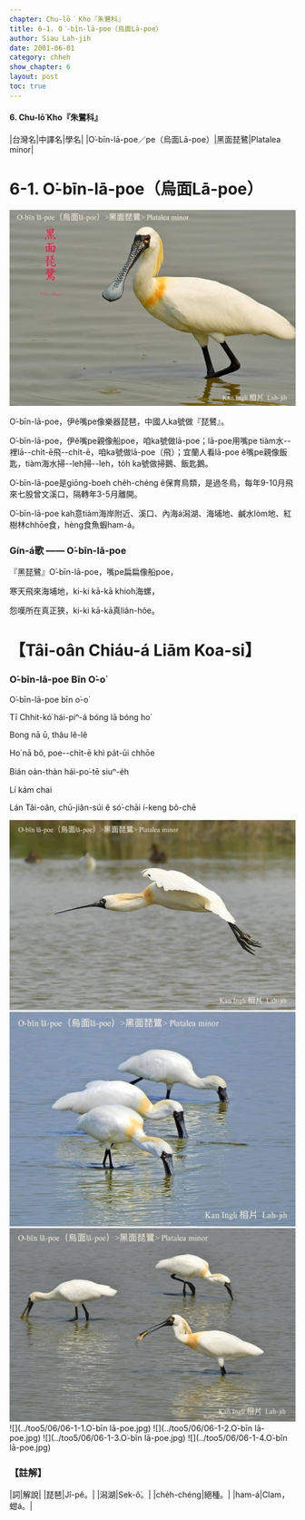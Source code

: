 ```yaml
---
chapter: Chu-lō͘ Kho『朱鷺科』
title: 6-1. O͘-bīn-lā-poe（烏面Lā-poe）
author: Siau Lah-jih
date: 2001-06-01
category: chheh
show_chapter: 6
layout: post
toc: true
---
```


#### 6. Chu-lō͘ Kho『朱鷺科』

|台灣名|中譯名|學名|
|O͘-bīn-lā-poe／pe（烏面Lā-poe）|黑面琵鷺|Platalea minor|

# 6-1. O͘-bīn-lā-poe（烏面Lā-poe）

![](../too5/06/06-1-5.O͘-bīn-lā-poe.jpg)


O͘-bīn-lā-poe，伊ê嘴pe像樂器琵琶，中國人ka號做『琵鷺』。

O͘-bīn-lā-poe，伊ê嘴pe親像船poe，咱ka號做lā-poe；lā-poe用嘴pe tiàm水--裡lā--chi̍t-ē飛--chi̍t-ē，咱ka號做lā-poe（飛）；宜蘭人看lā-poe ê嘴pe親像飯匙，tiàm海水掃--leh掃--leh，to̍h ka號做掃鵝、飯匙鵝。

O͘-bīn-lā-poe是giōng-boeh che̍h-chéng ê保育鳥類，是過冬鳥，每年9-10月飛來七股曾文溪口，隔轉年3-5月離開。

O͘-bīn-lā-poe kah意tiàm海岸附近、溪口、內海á潟湖、海埔地、鹹水lòm地、紅樹林chhōe食，hèng食魚蝦ham-á。


### Gín-á歌 —— O͘-bīn-lā-poe

『黑琵鷺』O͘-bīn-lā-poe，嘴pe扁扁像船poe，

寒天飛來海埔地，ki-ki kā-kā khioh海螺，

怨嘆所在真正狹，ki-ki kā-kā真liân-hôe。
						

# 【Tâi-oân Chiáu-á Liām Koa-si】

### **O͘-bīn-lā-poe Bīn O͘-o͘**

O͘-bīn-lā-poe bīn o͘-o͘

Tī Chhit-kó͘ hái-piⁿ-á bóng lā bóng ho͘

Bong nā ū, thâu lê-lê

Ho͘ nā bô, poe--chi̍t-ē khì pa̍t-ūi chhōe

Bián oàn-thàn hái-po͘-tē siuⁿ-e̍h

Lí kám chai 

Lán Tâi-oân, chū-jiân-súi ê só͘-chāi í-keng bô-chē


![](../too5/06/06-1-6.O͘-bīn-lā-poe.jpg)
![](../too5/06/06-1-7.O͘-bīn-lā-poe.jpg)
![](../too5/06/06-1-8.O͘-bīn-lā-poe.jpg)
![](../too5/06/06-1-1.O͘-bīn lā-poe.jpg)
![](../too5/06/06-1-2.O͘-bīn lā-poe.jpg)
![](../too5/06/06-1-3.O͘-bīn lā-poe.jpg)
![](../too5/06/06-1-4.O͘-bīn lā-poe.jpg)

### 【註解】

|詞|解說|
|琵琶|Jî-pê。|
|潟湖|Sek-ô͘。|
|che̍h-chéng|絕種。|
|ham-á|Clam，蚶á。|
